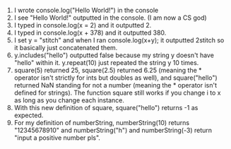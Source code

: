 1. I wrote console.log("Hello World!") in the console
2. I see "Hello World!" outputted in the console. (I am now a CS god)
3. I typed in console.log(x = 2) and it outputted 2.
4. I typed in console.log(x + 378) and it outputted 380.
5. I set y = "stitch" and when I ran console.log(x+y); it outputted 2stitch so it basically just concatenated them.
6. y.includes("hello") outputted false because my string y doesn't have "hello" within it. y.repeat(10) just repeated the string y 10 times.
7. square(5) returned 25, square(2.5) returned 6.25 (meaning the * operator isn't strictly for ints but doubles as well), and square("hello") returned NaN standing for not a number (meaning the * operator isn't defined for strings). The function square still works if you change i to x as long as you change each instance.
8. With this new definition of square, square("hello") returns -1 as expected.
9. For my definition of numberString, numberString(10) returns "12345678910" and numberString("h") and numberString(-3) return "input a positive number pls".